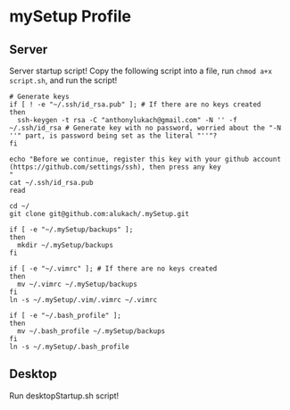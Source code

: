 mySetup Profile
=================

Server
------
Server startup script!  Copy the following script into a file, run `chmod a+x script.sh`, and run the script!

    # Generate keys
    if [ ! -e "~/.ssh/id_rsa.pub" ]; # If there are no keys created
    then
      ssh-keygen -t rsa -C "anthonylukach@gmail.com" -N '' -f ~/.ssh/id_rsa # Generate key with no password, worried about the "-N ''" part, is password being set as the literal "''"?
    fi
    
    echo "Before we continue, register this key with your github account (https://github.com/settings/ssh), then press any key
    "
    cat ~/.ssh/id_rsa.pub
    read
    
    cd ~/
    git clone git@github.com:alukach/.mySetup.git
    
    if [ -e "~/.mySetup/backups" ];
    then
      mkdir ~/.mySetup/backups
    fi
    
    if [ -e "~/.vimrc" ]; # If there are no keys created
    then
      mv ~/.vimrc ~/.mySetup/backups
    fi
    ln -s ~/.mySetup/.vim/.vimrc ~/.vimrc
    
    if [ -e "~/.bash_profile" ];
    then
      mv ~/.bash_profile ~/.mySetup/backups
    fi
    ln -s ~/.mySetup/.bash_profile


Desktop
-------

Run desktopStartup.sh script!
